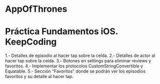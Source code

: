 # AppOfThrones

# Práctica Fundamentos iOS. KeepCoding

1.- Detalles de episodio al hacer tap sobre la celda.
2.- Detalles de actor al hacer tap sobre la celda.
3.- Botones en settings para eliminar reviews y favoritos.
4.- Implementar los protocolos CustomStringConvertible y Equatable.
5.- Sección "Favoritos" donde se podrán ver los episodios favoritos y su detalle al hacer tap.

